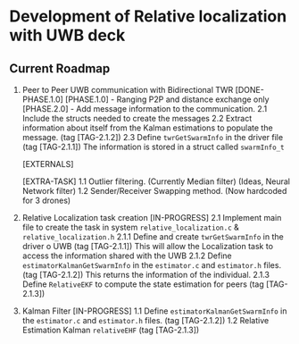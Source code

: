 # Development of Relative localization with UWB deck

## Current Roadmap

1. Peer to Peer UWB communication with Bidirectional TWR [DONE-PHASE.1.0]
    [PHASE.1.0] - Ranging P2P and distance exchange only
    [PHASE.2.0] - Add message information to the communication.
        2.1 Include the structs needed to create the messages
        2.2 Extract information about itself from the Kalman estimations to populate the message.           (tag [TAG-2.1.2])
        2.3 Define ``twrGetSwarmInfo`` in the driver file                                                   (tag [TAG-2.1.1])
            The information is stored in a struct called ``swarmInfo_t``

    [EXTERNALS]

    [EXTRA-TASK]
        1.1 Outlier filtering. (Currently Median filter) (Ideas, Neural Network filter)
        1.2 Sender/Receiver Swapping method. (Now hardcoded for 3 drones)

2. Relative Localization task creation [IN-PROGRESS]
    2.1 Implement main file to create the task in system ``relative_localization.c`` & ``relative_localization.h``
        2.1.1 Define and create ``twrGetSwarmInfo`` in the driver o UWB                                     (tag [TAG-2.1.1])
            This will allow the Localization task to access the information shared with the UWB
        2.1.2 Define ``estimatorKalmanGetSwarmInfo`` in the ``estimator.c`` and ``estimator.h`` files.      (tag [TAG-2.1.2])
            This returns the information of the individual.
        2.1.3 Define ``RelativeEKF`` to compute the state estimation for peers                              (tag [TAG-2.1.3])
        

3. Kalman Filter [IN-PROGRESS]
    1.1 Define ``estimatorKalmanGetSwarmInfo`` in the ``estimator.c`` and ``estimator.h`` files.            (tag [TAG-2.1.2])
    1.2 Relative Estimation Kalman ``relativeEHF``                                                          (tag [TAG-2.1.3])
